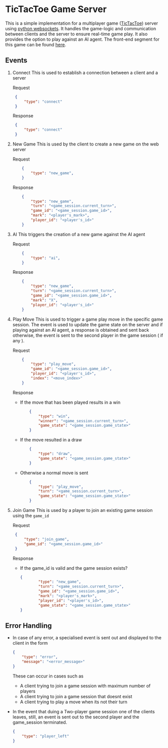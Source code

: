 # TicTacToe Game Server
This is a simple implementation for a multiplayer game ([TicTacToe](https://playtictactoe.org/)) server using [python websockets](https://websockets.readthedocs.io/). It handles the game-logic and communication between clients and the server to ensure real-time game play. It also provides the option to play against an AI agent.
The front-end segment for this game can be found [here](https://github.com/edgarmuyomba/tic-tac-toe-v2).

## Events
1. Connect
   This is used to establish a connection between a client and a server

   Request
   ```json
    {
        "type": "connect"
    }
   ```
   Response
   ```json
    {
        "type": "connect"
    }
   ```
2. New Game
   This is used by the client to create a new game on the web server

   Request
    ```json
        {
            "type": "new_game",
        }
    ```

    Response
    ```json
        {
            "type": "new_game",
            "turn": "<game_session.current_turn>",
            "game_id": "<game_session.game_id>",
            "mark": "<player's_mark>",
            "player_id": "<player's_id>"
        }
    ```
3. AI
   This triggers the creation of a new game against the AI agent

   Request
    ```json
        {
            "type": "ai",
        }
    ```

    Response
    ```json
        {
            "type": "new_game",
            "turn": "<game_session.current_turn>",
            "game_id": "<game_session.game_id>",
            "mark": "X",
            "player_id": "<player's_id>"
        }
    ```
4. Play Move
   This is used to trigger a game play move in the specific game session. The event is used to update the game state on the server and if playing against an AI agent, a response is obtained and sent back otherwise, the event is sent to the second player in the game session ( if any ).

   Request
    ```json
        {
            "type": "play_move",
            "game_id": "<game_session.game_id>",
            "player_id": "<player's_id>",
            "index": "<move_index>"
        }
    ```

    Response
    
    - If the move that has been played results in a win
        ```json
            {
                "type": "win",
                "winner": "<game_session.current_turn>",
                "game_state": "<game_session.game_state>"
            }
        ```
    - If the move resulted in a draw
        ```json
            {
                "type": "draw",
                "game_state": "<game_session.game_state>"
            }
        ```
    - Otherwise a normal move is sent
        ```json
            {
                "type": "play_move",
                "turn": "<game_session.current_turn>",
                "game_state": "<game_session.game_state>"
            }
        ```

5. Join Game
   This is used by a player to join an existing game session using the `game_id`

   Request
   ```json
    {
        "type": "join_game",
        "game_id": "<game_session.game_id>"
    }
   ```

   Response
   - If the game_id is valid and the game session exists?
        ```json
        {
                "type": "new_game",
                "turn": "<game_session.current_turn>",
                "game_id": "<game_session.game_id>",
                "mark": "<player's_mark>",
                "player_id": "<player's_id>",
                "game_state": "<game_session.game_state>"
        }
        ```

## Error Handling
- In case of any error, a specialised event is sent out and displayed to the client in the form
    ```json
    {
        "type": "error",
        "message": "<error_message>"
    }
    ```
    These can occur in cases such as 
    - A client trying to join a game session with maximum number of players
    - A client trying to join a game session that doesnt exist
    - A client trying to play a move when its not their turn

- In the event that duing a Two-player game session one of the clients leaves, still, an event is sent out to the second player and the game_session terminated.
    ```json
    {
        "type": "player_left"
    }
    ```
